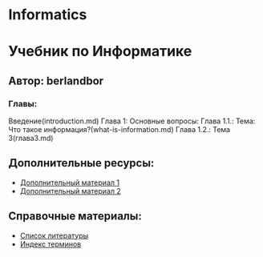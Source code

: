 # Informatics
# Учебник по Информатике

## Автор: berlandbor 

### Главы:

 Введение(introduction.md)
 Глава 1: Основные вопросы:
 Глава 1.1.: Тема: Что такое информация?(what-is-information.md)
 Глава 1.2.: Тема 3(глава3.md)

## Дополнительные ресурсы:

- [Дополнительный материал 1](дополнительный1.md)
- [Дополнительный материал 2](дополнительный2.md)

## Справочные материалы:

- [Список литературы](список_литературы.md)
- [Индекс терминов](термины.md)
